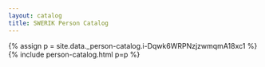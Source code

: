 ```yaml
---
layout: catalog
title: SWERIK Person Catalog
---
```

{% assign p = site.data._person-catalog.i-Dqwk6WRPNzjzwmqmA18xc1 %}
{% include person-catalog.html p=p %}

